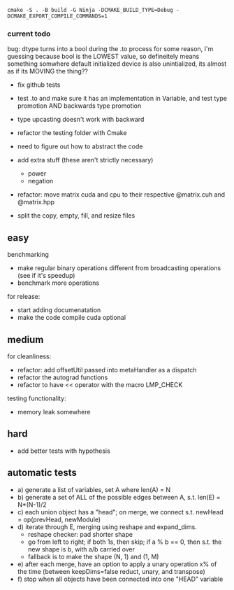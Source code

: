 `cmake -S . -B build -G Ninja -DCMAKE_BUILD_TYPE=Debug -DCMAKE_EXPORT_COMPILE_COMMANDS=1`

### current todo

bug: dtype turns into a bool during the .to process for some reason, I'm guessing because bool is the LOWEST value, so defineitely means something somwhere default initialized
device is also unintialized, its almost as if its MOVING the thing??


- fix github tests
<!-- - refactor the tests to test both CPU and CUDA sequentially -->
<!-- - refactor the tests to test all data types -->

- test .to and make sure it has an implementation in Variable, and test type promotion AND backwards type promotion
- type upcasting doesn't work with backward
- refactor the testing folder with Cmake


- need to figure out how to abstract the code
- add extra stuff (these aren't strictly necessary)
  - power
  - negation
- refactor: move matrix cuda and cpu to their respective @matrix.cuh and @matrix.hpp
- split the copy, empty, fill, and resize files

## easy

benchmarking

- make regular binary operations different from broadcasting operations (see if it's speedup)
- benchmark more operations

for release:

- start adding documenatation
- make the code compile cuda optional

## medium

for cleanliness:

- refactor: add offsetUtil passed into metaHandler as a dispatch
- refactor the autograd functions
- refactor to have << operator with the macro LMP_CHECK

testing functionality:

- memory leak somewhere

## hard

- add better tests with hypothesis

## automatic tests

- a) generate a list of variables, set A where len(A) = N
- b) generate a set of ALL of the possible edges between A, s.t. len(E) = N\*(N-1)/2
- c) each union object has a "head"; on merge, we connect s.t. newHead = op(prevHead, newModule)
- d) iterate through E, merging using reshape and expand_dims.
  - reshape checker: pad shorter shape
  - go from left to right; if both 1s, then skip; if a % b == 0, then s.t. the new shape is b, with a/b carried over
  - fallback is to make the shape (N, 1) and (1, M)
- e) after each merge, have an option to apply a unary operation x% of the time (between keepDims=false reduct, unary, and transpose)
- f) stop when all objects have been connected into one "HEAD" variable
